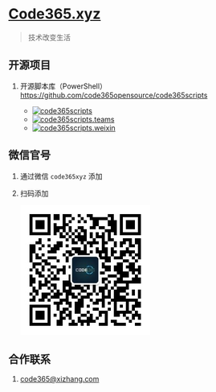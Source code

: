 # [Code365.xyz](https://code365.xyz)
> 技术改变生活

## 开源项目

1. 开源脚本库（PowerShell）<https://github.com/code365opensource/code365scripts>

    - [![code365scripts](https://img.shields.io/powershellgallery/v/code365scripts.svg?style=flat-square&label=code365scripts)](https://www.powershellgallery.com/packages/code365scripts/)
    - [![code365scripts.teams](https://img.shields.io/powershellgallery/v/code365scripts.svg?style=flat-square&label=code365scripts.teams)](https://www.powershellgallery.com/packages/code365scripts/)
    - [![code365scripts.weixin](https://img.shields.io/powershellgallery/v/code365scripts.svg?style=flat-square&label=code365scripts.weixin)](https://www.powershellgallery.com/packages/code365scripts/)

## 微信官号

1. 通过微信 `code365xyz` 添加
1. 扫码添加

    ![](assets\mp.jpg)


## 合作联系

1. code365@xizhang.com